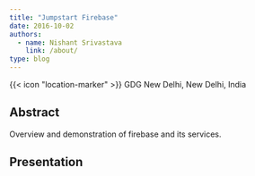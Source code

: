 ```yaml
---
title: "Jumpstart Firebase"
date: 2016-10-02
authors:
  - name: Nishant Srivastava
    link: /about/
type: blog
---
```


{{< icon "location-marker" >}} GDG New Delhi, New Delhi, India

<!--more-->

## Abstract

Overview and demonstration of firebase and its services.

## Presentation

<script async class="speakerdeck-embed" data-id="85de030b66d74189a762837281130c57" data-ratio="1.77777777777778" src="//speakerdeck.com/assets/embed.js"></script>
